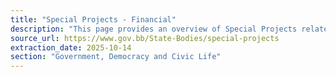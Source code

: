 ```yaml
---
title: "Special Projects - Financial"
description: "This page provides an overview of Special Projects related to financial matters, but currently contains no detailed information."
source_url: https://www.gov.bb/State-Bodies/special-projects
extraction_date: 2025-10-14
section: "Government, Democracy and Civic Life"
---
```

```